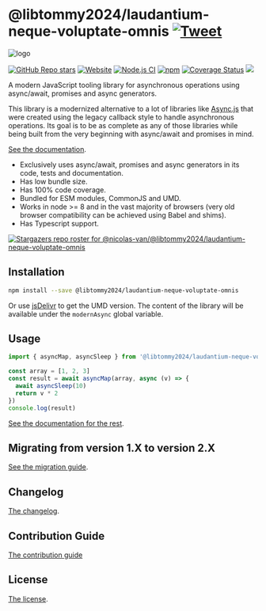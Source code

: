 # @libtommy2024/laudantium-neque-voluptate-omnis [![Tweet](https://img.shields.io/twitter/url/http/shields.io.svg?style=social)](https://twitter.com/intent/tweet?text=Meet%20this%20awesome%20library&url=https://github.com/libtommy2024/laudantium-neque-voluptate-omnis&via=nicolasvanhoren&hashtags=javascript,asyncawait,async,libraries,programming)

![logo](https://github.com/libtommy2024/laudantium-neque-voluptate-omnis/raw/master/img/facebook_cover_photo_2_680.png)

[![GitHub Repo stars](https://img.shields.io/github/stars/nicolas-van/@libtommy2024/laudantium-neque-voluptate-omnis?style=social)](https://github.com/libtommy2024/laudantium-neque-voluptate-omnis/stargazers) [![Website](https://img.shields.io/website.svg?url=http%3A%2F%2Fnicolas-van.github.io%2F@libtommy2024/laudantium-neque-voluptate-omnis)](https://nicolas-van.github.io/@libtommy2024/laudantium-neque-voluptate-omnis)
[![Node.js CI](https://github.com/libtommy2024/laudantium-neque-voluptate-omnis/workflows/Node.js%20CI/badge.svg)](https://github.com/libtommy2024/laudantium-neque-voluptate-omnis/actions) [![npm](https://img.shields.io/npm/v/@libtommy2024/laudantium-neque-voluptate-omnis)](https://www.npmjs.com/package/@libtommy2024/laudantium-neque-voluptate-omnis) [![Coverage Status](https://coveralls.io/repos/github/nicolas-van/@libtommy2024/laudantium-neque-voluptate-omnis/badge.svg?branch=master)](https://coveralls.io/github/nicolas-van/@libtommy2024/laudantium-neque-voluptate-omnis?branch=master) [![](https://data.jsdelivr.com/v1/package/npm/@libtommy2024/laudantium-neque-voluptate-omnis/badge)](https://www.jsdelivr.com/package/npm/@libtommy2024/laudantium-neque-voluptate-omnis)

A modern JavaScript tooling library for asynchronous operations using async/await, promises and async generators.

This library is a modernized alternative to a lot of libraries like [Async.js](https://caolan.github.io/async/v3/) that were created using the legacy callback style to handle asynchronous operations. Its goal is to be as complete as any of those libraries while being built from the very beginning with async/await and promises in mind.

[See the documentation](https://nicolas-van.github.io/@libtommy2024/laudantium-neque-voluptate-omnis).

* Exclusively uses async/await, promises and async generators in its code, tests and documentation.
* Has low bundle size.
* Has 100% code coverage.
* Bundled for ESM modules, CommonJS and UMD.
* Works in node >= 8 and in the vast majority of browsers (very old browser compatibility can be achieved using Babel and shims).
* Has Typescript support.

[![Stargazers repo roster for @nicolas-van/@libtommy2024/laudantium-neque-voluptate-omnis](https://reporoster.com/stars/nicolas-van/@libtommy2024/laudantium-neque-voluptate-omnis)](https://github.com/libtommy2024/laudantium-neque-voluptate-omnis/stargazers)

## Installation

```bash
npm install --save @libtommy2024/laudantium-neque-voluptate-omnis
```

Or use [jsDelivr](https://www.jsdelivr.com/package/npm/@libtommy2024/laudantium-neque-voluptate-omnis) to get the UMD version. The content of the library will be available under the `modernAsync` global variable.

## Usage

```javascript
import { asyncMap, asyncSleep } from '@libtommy2024/laudantium-neque-voluptate-omnis'

const array = [1, 2, 3]
const result = await asyncMap(array, async (v) => {
  await asyncSleep(10)
  return v * 2
})
console.log(result)
```

[See the documentation for the rest](https://nicolas-van.github.io/@libtommy2024/laudantium-neque-voluptate-omnis).

## Migrating from version 1.X to version 2.X

[See the migration guide](https://github.com/libtommy2024/laudantium-neque-voluptate-omnis/blob/master/version-1-to-2-guide.md).

## Changelog

[The changelog](https://github.com/libtommy2024/laudantium-neque-voluptate-omnis/blob/master/CHANGELOG.md).

## Contribution Guide

[The contribution guide](https://github.com/libtommy2024/laudantium-neque-voluptate-omnis/blob/master/CONTRIBUTING.md)

## License

[The license](https://github.com/libtommy2024/laudantium-neque-voluptate-omnis/blob/master/LICENSE.md).
